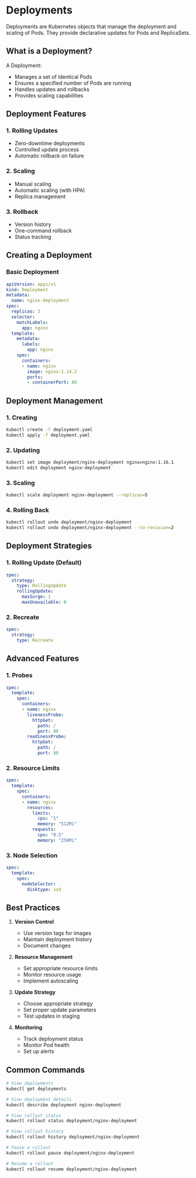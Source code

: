 # Deployments

Deployments are Kubernetes objects that manage the deployment and scaling of Pods. They provide declarative updates for Pods and ReplicaSets.

## What is a Deployment?

A Deployment:
- Manages a set of identical Pods
- Ensures a specified number of Pods are running
- Handles updates and rollbacks
- Provides scaling capabilities

## Deployment Features

### 1. Rolling Updates
- Zero-downtime deployments
- Controlled update process
- Automatic rollback on failure

### 2. Scaling
- Manual scaling
- Automatic scaling (with HPA)
- Replica management

### 3. Rollback
- Version history
- One-command rollback
- Status tracking

## Creating a Deployment

### Basic Deployment
```yaml
apiVersion: apps/v1
kind: Deployment
metadata:
  name: nginx-deployment
spec:
  replicas: 3
  selector:
    matchLabels:
      app: nginx
  template:
    metadata:
      labels:
        app: nginx
    spec:
      containers:
      - name: nginx
        image: nginx:1.14.2
        ports:
        - containerPort: 80
```

## Deployment Management

### 1. Creating
```bash
kubectl create -f deployment.yaml
kubectl apply -f deployment.yaml
```

### 2. Updating
```bash
kubectl set image deployment/nginx-deployment nginx=nginx:1.16.1
kubectl edit deployment nginx-deployment
```

### 3. Scaling
```bash
kubectl scale deployment nginx-deployment --replicas=5
```

### 4. Rolling Back
```bash
kubectl rollout undo deployment/nginx-deployment
kubectl rollout undo deployment/nginx-deployment --to-revision=2
```

## Deployment Strategies

### 1. Rolling Update (Default)
```yaml
spec:
  strategy:
    type: RollingUpdate
    rollingUpdate:
      maxSurge: 1
      maxUnavailable: 0
```

### 2. Recreate
```yaml
spec:
  strategy:
    type: Recreate
```

## Advanced Features

### 1. Probes
```yaml
spec:
  template:
    spec:
      containers:
      - name: nginx
        livenessProbe:
          httpGet:
            path: /
            port: 80
        readinessProbe:
          httpGet:
            path: /
            port: 80
```

### 2. Resource Limits
```yaml
spec:
  template:
    spec:
      containers:
      - name: nginx
        resources:
          limits:
            cpu: "1"
            memory: "512Mi"
          requests:
            cpu: "0.5"
            memory: "256Mi"
```

### 3. Node Selection
```yaml
spec:
  template:
    spec:
      nodeSelector:
        disktype: ssd
```

## Best Practices

1. **Version Control**
   - Use version tags for images
   - Maintain deployment history
   - Document changes

2. **Resource Management**
   - Set appropriate resource limits
   - Monitor resource usage
   - Implement autoscaling

3. **Update Strategy**
   - Choose appropriate strategy
   - Set proper update parameters
   - Test updates in staging

4. **Monitoring**
   - Track deployment status
   - Monitor Pod health
   - Set up alerts

## Common Commands

```bash
# View deployments
kubectl get deployments

# View deployment details
kubectl describe deployment nginx-deployment

# View rollout status
kubectl rollout status deployment/nginx-deployment

# View rollout history
kubectl rollout history deployment/nginx-deployment

# Pause a rollout
kubectl rollout pause deployment/nginx-deployment

# Resume a rollout
kubectl rollout resume deployment/nginx-deployment
```
